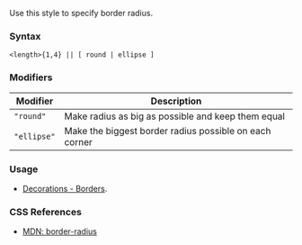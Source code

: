 Use this style to specify border radius.

### Syntax

```
<length>{1,4} || [ round | ellipse ]
```

### Modifiers

|Modifier|Description|
|----|----|
|`"round"`|Make radius as big as possible and keep them equal|
|`"ellipse"`|Make the biggest border radius possible on each corner|

### Usage

* [Decorations - Borders](../../storybook/decorations/borders.md).

### CSS References

* [MDN: border-radius](!https://developer.mozilla.org/en-US/docs/Web/CSS/border-radius)
